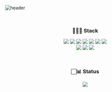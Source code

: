 ![header](https://capsule-render.vercel.app/api?type=waving&color=30E3CA&height=300&section=header&text=Sun_Gun&fontColor=364F6B&fontSize=80)

<br />

<h3 align="center">🧑🏻‍💻 Stack</h3>

<p align="center">
    <img src="https://img.shields.io/badge/React-61DAFB?style=flat-square&logo=React&logoColor=white" /> 
    <img src="https://img.shields.io/badge/TypeScript-3178C6?style=flat-square&logo=TypeScript&logoColor=white" /> 
    <img src="https://img.shields.io/badge/JavaScript-F7DF1E?style=flat-square&logo=JavaScript&logoColor=white" /> 
    <img src="https://img.shields.io/badge/Reac _Query-FF4154?style=flat-square&logo=React Query&logoColor=white" /> 
    <img src="https://img.shields.io/badge/MobX-FF9955?style=flat-square&logo=MobX&logoColor=white" /> 
    <img src="https://img.shields.io/badge/Redux-764ABC?style=flat-square&logo=Redux&logoColor=white" /> 
    <img src="https://img.shields.io/badge/Redux Saga-999999?style=flat-square&logo=Redux Saga&logoColor=white" /> 
    <br />
    <img src="https://img.shields.io/badge/styled--components-DB7093?style=flat-square&logo=styled--components&logoColor=white" /> 
    <img src="https://img.shields.io/badge/HTML5-E34F26?style=flat-square&logo=HTML5&logoColor=white" /> 
    <img src="https://img.shields.io/badge/CSS3-1572B6?style=flat-square&logo=CSS3&logoColor=white" /> 
</p>

<br />

<h3 align="center">🏻‍📊 Status</h3>

<div align="center">
    <img src="https://github-readme-stats.vercel.app/api?username=gorjs3540&show_icons=true&title_color=00ADB5&text_color=E3FDFD&icon_color=A6E3E9&bg_color=222831&hide_border=false">
</p>

<br />
